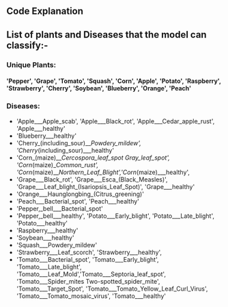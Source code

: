 ## Code Explanation




## List of plants and Diseases that the model can classify:-

### Unique Plants: 
#### 'Pepper', 'Grape', 'Tomato', 'Squash', 'Corn', 'Apple', 'Potato', 'Raspberry', 'Strawberry', 'Cherry', 'Soybean', 'Blueberry', 'Orange', 'Peach'

### Diseases:
* 'Apple___Apple_scab', 'Apple___Black_rot', 'Apple___Cedar_apple_rust', 'Apple___healthy'
* 'Blueberry___healthy'
* 'Cherry_(including_sour)___Powdery_mildew', 'Cherry_(including_sour)___healthy' 
* 'Corn_(maize)___Cercospora_leaf_spot Gray_leaf_spot', 'Corn_(maize)___Common_rust_', 'Corn_(maize)___Northern_Leaf_Blight','Corn_(maize)___healthy', 
* 'Grape___Black_rot', 'Grape___Esca_(Black_Measles)', 'Grape___Leaf_blight_(Isariopsis_Leaf_Spot)', 'Grape___healthy'
* 'Orange___Haunglongbing_(Citrus_greening)'
* 'Peach___Bacterial_spot', 'Peach___healthy' 
* 'Pepper,_bell___Bacterial_spot'
* 'Pepper,_bell___healthy', 'Potato___Early_blight', 'Potato___Late_blight', 'Potato___healthy'
* 'Raspberry___healthy'
* 'Soybean___healthy'
* 'Squash___Powdery_mildew'
* 'Strawberry___Leaf_scorch', 'Strawberry___healthy', 
* 'Tomato___Bacterial_spot', 'Tomato___Early_blight', 'Tomato___Late_blight', 'Tomato___Leaf_Mold','Tomato___Septoria_leaf_spot', 'Tomato___Spider_mites Two-spotted_spider_mite', 'Tomato___Target_Spot', 'Tomato___Tomato_Yellow_Leaf_Curl_Virus', 'Tomato___Tomato_mosaic_virus', 'Tomato___healthy'